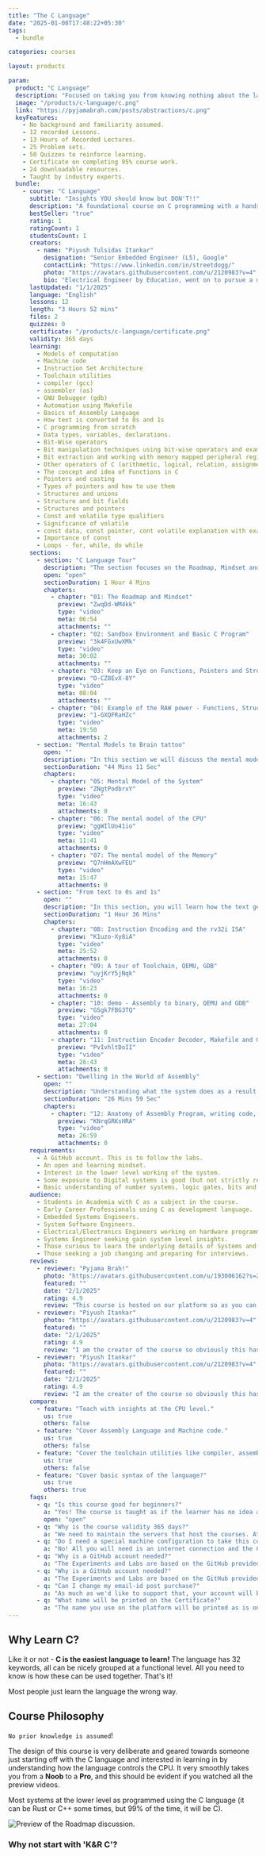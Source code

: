 ```yaml
---
title: "The C Language"
date: "2025-01-08T17:48:22+05:30"
tags:
  - bundle

categories: courses

layout: products

param:
  product: "C Language"
  description: "Focused on taking you from knowing nothing about the language to designing and reasoning about the course like professionals do!"
  image: "/products/c-language/c.png"
  link: "https://pyjamabrah.com/posts/abstractions/c.png"
  keyFeatures:
    - No background and familiarity assumed.
    - 12 recorded Lessons.
    - 13 Hours of Recorded Lectures.
    - 25 Problem sets.
    - 50 Quizzes to reinforce learning.
    - Certificate on completing 95% course work.
    - 24 downloadable resources.
    - Taught by industry experts.
  bundle:
    - course: "C Language"
      subtitle: "Insights YOU should know but DON'T!!"
      description: "A foundational course on C programming with a hands-on journey from Machine code to Design using C. Focused on exposing the system level mechanics that will enable you to reason clearly and be confident about how the system will behave as a result. The course takes a deliberate approach - starting with the models of systems, exploring instruction set architecture, assembly code, toolchain utilities, and finally making a case for the C language."
      bestSeller: "true"
      rating: 1
      ratingCount: 1
      studentsCount: 1
      creators:
        - name: "Piyush Tulsidas Itankar"
          designation: "Senior Embedded Engineer (L5), Google"
          contactLink: "https://www.linkedin.com/in/streetdogg/"
          photo: "https://avatars.githubusercontent.com/u/2120983?v=4"
          bio: "Electrical Engineer by Education, went on to pursue a master's degree in Embedded Systems. Has worked at Intel on Navigation Firmware, Bluetooth Driver and RF validation software. Currently working as an Embedded Software Engineer at Google. Has been involved with Firmware development for the Power Management Sub-system on the Tensor SoCs (Pixel Phones) and Pixel Watch System software."
      lastUpdated: "1/1/2025"
      language: "English"
      lessons: 12
      length: "3 Hours 52 mins"
      files: 2
      quizzes: 0
      certificate: "/products/c-language/certificate.png"
      validity: 365 days
      learning:
        - Models of computation
        - Machine code
        - Instruction Set Architecture
        - Toolchain utilities
        - compiler (gcc)
        - assembler (as)
        - GNU Debugger (gdb)
        - Automation using Makefile
        - Basics of Assembly Language
        - How text is converted to 0s and 1s
        - C programming from scratch
        - Data types, variables, declarations.
        - Bit-Wise operators
        - Bit manipulation techniques using bit-wise operators and examples
        - Bit extraction and working with memory mapped peripheral registers
        - Other operators of C (arithmetic, logical, relation, assignment )
        - The concept and idea of Functions in C
        - Pointers and casting
        - Types of pointers and how to use them
        - Structures and unions
        - Structure and bit fields
        - Structures and pointers
        - Const and volatile type qualifiers
        - Significance of volatile
        - const data, const pointer, cont volatile explanation with examples
        - Importance of const
        - Loops - for, while, do while
      sections:
        - section: "C Language Tour"
          description: "The section focuses on the Roadmap, Mindset and the lense through which this course is to be pursued. We also dive into exploring a basic C program so you can learn to spot the patterns when exploring the code outside of the course. To further empower you, we will also look at the three work horse feature of this language."
          open: "open"
          sectionDuration: 1 Hour 4 Mins
          chapters:
            - chapter: "01: The Roadmap and Mindset"
              preview: "ZwqDd-WM4kk"
              type: "video"
              meta: 06:54
              attachments: ""
            - chapter: "02: Sandbox Environment and Basic C Program"
              preview: "3k4FGxUwXMk"
              type: "video"
              meta: 30:02
              attachments: ""
            - chapter: "03: Keep an Eye on Functions, Pointers and Structs"
              preview: "O-CZ8EvX-8Y"
              type: "video"
              meta: 08:04
              attachments: ""
            - chapter: "04: Example of the RAW power - Functions, Struct and Pointers"
              preview: "1-GXQFRaHZc"
              type: "video"
              meta: 19:50
              attachments: 2
        - section: "Mental Models to Brain tattoo"
          open: ""
          description: "In this section we will discuss the mental models that you can use to reason about the programs. In an attempt to doing this, we will explore the models of systems from 1970s. System composition and the CPU, Memory and Interactions with environment. This sets the foundation that will enable you to exactly predict the system behavior as a result of the C program that you write."
          sectionDuration: "44 Mins 11 Sec"
          chapters:
            - chapter: "05: Mental Model of the System"
              preview: "ZNgtPodbrxY"
              type: "video"
              meta: 16:43
              attachments: 0
            - chapter: "06: The mental model of the CPU"
              preview: "ggWIlUo41io"
              type: "video"
              meta: 11:41
              attachments: 0
            - chapter: "07: The mental model of the Memory"
              preview: "Q7nHmAXwFEU"
              type: "video"
              meta: 15:47
              attachments: 0
        - section: "From text to 0s and 1s"
          open: ""
          description: "In this section, you will learn how the text gets transformed int 0s and 1s that represent the instructions in the memory."
          sectionDuration: "1 Hour 36 Mins"
          chapters:
            - chapter: "08: Instruction Encoding and the rv32i ISA"
              preview: "K1uzo-Xy8iA"
              type: "video"
              meta: 25:52
              attachments: 0
            - chapter: "09: A tour of Toolchain, QEMU, GDB"
              preview: "uyjKrY5jNqk"
              type: "video"
              meta: 16:23
              attachments: 0
            - chapter: "10: demo - Assembly to binary, QEMU and GDB"
              preview: "GSgk7FBG3TQ"
              type: "video"
              meta: 27:04
              attachments: 0
            - chapter: "11: Instruction Encoder Decoder, Makefile and GDB Dashboard"
              preview: "PvIvhltDoII"
              type: "video"
              meta: 26:43
              attachments: 0
        - section: "Dwelling in the World of Assembly"
          open: ""
          description: "Understanding what the system does as a result of the C program becomes very simple once we know how the C statements may be translated to the assembly code. We will thus spend time mastering the structure of the Assembly programs and the instructions available to us."
          sectionDuration: "26 Mins 59 Sec"
          chapters:
            - chapter: "12: Anatomy of Assembly Program, writing code, debugging in GDB"
              preview: "KNrqGRKsHRA"
              type: "video"
              meta: 26:59
              attachments: 0
      requirements:
        - A GitHub account. This is to follow the labs.
        - An open and learning mindset.
        - Interest in the lower level working of the system.
        - Some exposure to Digital systems is good (but not strictly required).
        - Basic understanding of number systems, logic gates, bits and bytes is good to have (but not strictly required).
      audience:
        - Students in Academia with C as a subject in the course.
        - Early Career Professionals using C as development language.
        - Embedded Systems Engineers.
        - System Software Engineers.
        - Electrical/Electronics Engineers working on hardware programming.
        - Systems Engineer seeking gain system level insights.
        - Those curious to learn the underlying details of Systems and how to program it using C.
        - Those seeking a job changing and preparing for interviews.
      reviews:
        - reviewer: "Pyjama Brah!"
          photo: "https://avatars.githubusercontent.com/u/193006162?s=200&v=4"
          featured: ""
          date: "2/1/2025"
          rating: 4.9
          review: "This course is hosted on our platform so as you can predict this is an awesome course. There are no second thoughts about it."
        - reviewer: "Piyush Itankar"
          photo: "https://avatars.githubusercontent.com/u/2120983?v=4"
          featured: ""
          date: "2/1/2025"
          rating: 4.9
          review: "I am the creator of the course so obviously this has to be the best course on this topic on the planet. I should also specify that my review is heavily biased."
        - reviewer: "Piyush Itankar"
          photo: "https://avatars.githubusercontent.com/u/2120983?v=4"
          featured: ""
          date: "2/1/2025"
          rating: 4.9
          review: "I am the creator of the course so obviously this has to be the best course on this topic on the planet. I should also specify that my review is heavily biased."
      compare:
        - feature: "Teach with insights at the CPU level."
          us: true
          others: false
        - feature: "Cover Assembly Language and Machine code."
          us: true
          others: false
        - feature: "Cover the toolchain utilities like compiler, assembler, linker and debug tools like GDB?"
          us: true
          others: false
        - feature: "Cover basic syntax of the language?"
          us: true
          others: true
      faqs:
        - q: "Is this course good for beginners?"
          a: "Yes! The course is taught as if the learner has no idea about the C programming language."
          open: "open"
        - q: "Why is the course validity 365 days?"
          a: "We need to maintain the servers that host the courses. At the moment we have enough capital to keep the server afloat for another until. We are striving to make this a lifetime access course. As the funds trickle in, we will revisit the validity and might update it for all the enrolled learners."
        - q: "Do I need a special machine configuration to take this course?"
          a: "No! All you will need is an internet connection and the Chrome browser. The hands-on examples and lab work is based on GitHub codespaces platform."
        - q: "Why is a GitHub account needed?"
          a: "The Experiments and Labs are based on the GitHub provided Codespaces virtual machine. Codespaces will enable a common work environment for all the learners and avoid the hassle of special setup."
        - q: "Why is a GitHub account needed?"
          a: "The Experiments and Labs are based on the GitHub provided Codespaces virtual machine. Codespaces will enable a common work environment for all the learners and avoid the hassle of special setup."
        - q: "Can I change my email-id post purchase?"
          a: "As much as we'd like to support that, your account will be linked to your email-id post purchase."
        - q: "What name will be printed on the Certificate?"
          a: "The name you use on the platform will be printed as is on the Certificate when it is generated."
---
```


## Why Learn C?

Like it or not - **C is the easiest language to learn!** The language has 32 keywords, all can be nicely grouped at a functional level. All you need to know is how these can be used together. That's it!

Most people just learn the language the wrong way.

## Course Philosophy

`No prior knowledge is assumed`!

The design of this course is very deliberate and geared towards someone just starting off with the C language and interested in learning in by understanding how the language controls the CPU. It very smoothly takes you from a **Noob** to a **Pro**, and this should be evident if you watched all the preview videos.

Most systems at the lower level as programmed using the C language (it can be Rust or C++ some times, but 99% of the time, it will be C).

![](0.png "Preview of the Roadmap discussion.")

### Why not start with 'K&R C'?
